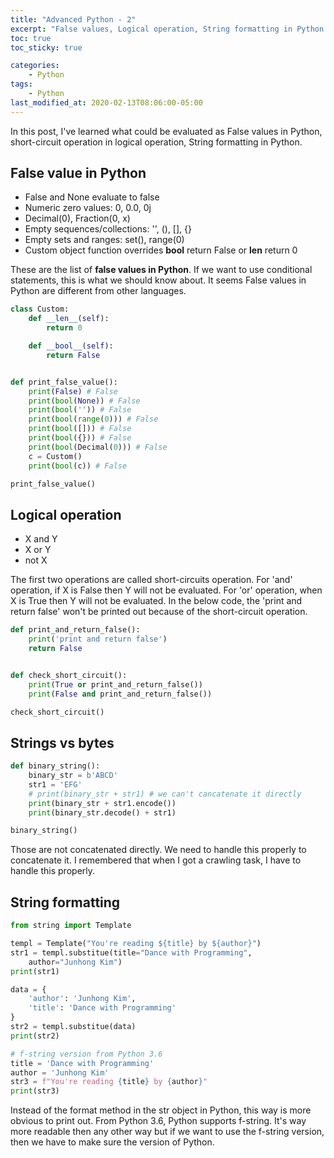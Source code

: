 ```yaml
---
title: "Advanced Python - 2"
excerpt: "False values, Logical operation, String formatting in Python."
toc: true
toc_sticky: true 

categories:
    - Python
tags:
    - Python
last_modified_at: 2020-02-13T08:06:00-05:00
---
```


In this post, I've learned what could be evaluated as False values in Python, short-circuit operation in logical operation, String formatting in Python. 

## False value in Python 

* False and None evaluate to false 
* Numeric zero values: 0, 0.0, 0j
* Decimal(0), Fraction(0, x)
* Empty sequences/collections: '', (), [], {}
* Empty sets and ranges: set(), range(0)
* Custom object function overrides __bool__ return False or __len__ return 0 

These are the list of **false values in Python**. If we want to use conditional statements, this is what we should know about. It seems False values in Python are different from other languages.

```python
class Custom:
    def __len__(self):
        return 0

    def __bool__(self):
        return False


def print_false_value(): 
    print(False) # False
    print(bool(None)) # False
    print(bool('')) # False
    print(bool(range(0))) # False
    print(bool([])) # False
    print(bool({})) # False
    print(bool(Decimal(0))) # False
    c = Custom() 
    print(bool(c)) # False

print_false_value()
```

## Logical operation
* X and Y 
* X or Y 
* not X

The first two operations are called short-circuits operation. For 'and' operation, if X is False then Y will not be evaluated. For 'or' operation, when X is True then Y will not be evaluated. In the below code, the 'print and return false' won't be printed out because of the short-circuit operation. 

```python
def print_and_return_false():
    print('print and return false')
    return False


def check_short_circuit():
    print(True or print_and_return_false())
    print(False and print_and_return_false())

check_short_circuit()
```


## Strings vs bytes
```python
def binary_string():
    binary_str = b'ABCD'
    str1 = 'EFG'
    # print(binary_str + str1) # we can't cancatenate it directly
    print(binary_str + str1.encode())
    print(binary_str.decode() + str1)

binary_string()
```
Those are not concatenated directly. We need to handle this properly to concatenate it. I remembered that when I got a crawling task, I have to handle this properly.



## String formatting
<!-- 4 ways to template string -->
```python
from string import Template 

templ = Template("You're reading ${title} by ${author}")
str1 = templ.substitue(title="Dance with Programming", 
    author="Junhong Kim")
print(str1)

data = {
    'author': 'Junhong Kim',
    'title': 'Dance with Programming'
}
str2 = templ.substitue(data)
print(str2)

# f-string version from Python 3.6
title = 'Dance with Programming'
author = 'Junhong Kim'
str3 = f"You're reading {title} by {author}"
print(str3)
```
Instead of the format method in the str object in Python, this way is more obvious to print out. From Python 3.6, Python supports f-string. It's way more readable then any other way but if we want to use the f-string version, then we have to make sure the version of Python. 